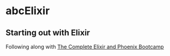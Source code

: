 # abcElixir

## Starting out with Elixir

Following along with [The Complete Elixir and Phoenix Bootcamp](https://www.udemy.com/course/the-complete-elixir-and-phoenix-bootcamp-and-tutorial)
